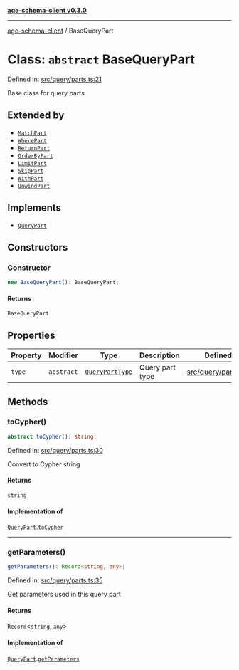 [**age-schema-client v0.3.0**](../index.md)

***

[age-schema-client](../index.md) / BaseQueryPart

# Class: `abstract` BaseQueryPart

Defined in: [src/query/parts.ts:21](https://github.com/standardbeagle/ageSchemaClient/blob/main/src/query/parts.ts#L21)

Base class for query parts

## Extended by

- [`MatchPart`](MatchPart.md)
- [`WherePart`](WherePart.md)
- [`ReturnPart`](ReturnPart.md)
- [`OrderByPart`](OrderByPart.md)
- [`LimitPart`](LimitPart.md)
- [`SkipPart`](SkipPart.md)
- [`WithPart`](WithPart.md)
- [`UnwindPart`](UnwindPart.md)

## Implements

- [`QueryPart`](../interfaces/QueryPart.md)

## Constructors

### Constructor

```ts
new BaseQueryPart(): BaseQueryPart;
```

#### Returns

`BaseQueryPart`

## Properties

| Property | Modifier | Type | Description | Defined in |
| ------ | ------ | ------ | ------ | ------ |
| <a id="type"></a> `type` | `abstract` | [`QueryPartType`](../enumerations/QueryPartType.md) | Query part type | [src/query/parts.ts:25](https://github.com/standardbeagle/ageSchemaClient/blob/main/src/query/parts.ts#L25) |

## Methods

### toCypher()

```ts
abstract toCypher(): string;
```

Defined in: [src/query/parts.ts:30](https://github.com/standardbeagle/ageSchemaClient/blob/main/src/query/parts.ts#L30)

Convert to Cypher string

#### Returns

`string`

#### Implementation of

[`QueryPart`](../interfaces/QueryPart.md).[`toCypher`](../interfaces/QueryPart.md#tocypher)

***

### getParameters()

```ts
getParameters(): Record<string, any>;
```

Defined in: [src/query/parts.ts:35](https://github.com/standardbeagle/ageSchemaClient/blob/main/src/query/parts.ts#L35)

Get parameters used in this query part

#### Returns

`Record`\<`string`, `any`\>

#### Implementation of

[`QueryPart`](../interfaces/QueryPart.md).[`getParameters`](../interfaces/QueryPart.md#getparameters)
